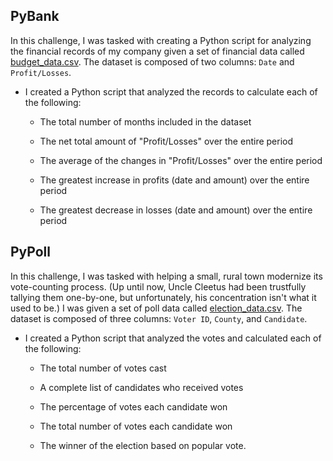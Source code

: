 ## PyBank

In this challenge, I was tasked with creating a Python script for analyzing the financial records of my company given a set of financial data called [budget_data.csv](PyBank/Resources/budget_data.csv). The dataset is composed of two columns: `Date` and `Profit/Losses`. 

* I created a Python script that analyzed the records to calculate each of the following:

  * The total number of months included in the dataset

  * The net total amount of "Profit/Losses" over the entire period

  * The average of the changes in "Profit/Losses" over the entire period

  * The greatest increase in profits (date and amount) over the entire period

  * The greatest decrease in losses (date and amount) over the entire period
  

## PyPoll

In this challenge, I was tasked with helping a small, rural town modernize its vote-counting process. (Up until now, Uncle Cleetus had been trustfully tallying them one-by-one, but unfortunately, his concentration isn't what it used to be.)
I was given a set of poll data called [election_data.csv](PyPoll/Resources/election_data.csv). The dataset is composed of three columns: `Voter ID`, `County`, and `Candidate`. 

* I created a Python script that analyzed the votes and calculated each of the following:

  * The total number of votes cast

  * A complete list of candidates who received votes

  * The percentage of votes each candidate won

  * The total number of votes each candidate won

  * The winner of the election based on popular vote.



